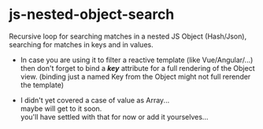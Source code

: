 # js-nested-object-search

Recursive loop for searching matches in a nested JS Object (Hash/Json),
searching for matches in keys and in values.

* In case you are using it to filter a reactive template (like Vue/Angular/...)
then don't forget to bind a _**key**_ attribute for a full rendering of the Object view. 
(binding just a named Key from the Object might not full rerender the template)

* I didn't yet covered a case of value as Array...<br>
maybe will get to it soon.<br>
you'll have settled with that for now or add it yourselves...

